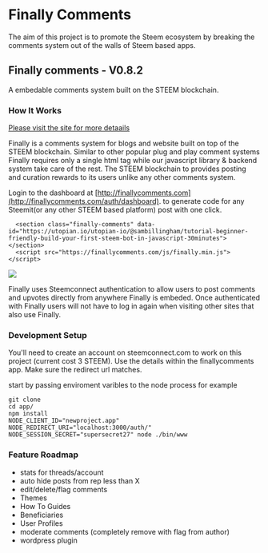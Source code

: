 
# Finally Comments

The aim of this project is to promote the Steem ecosystem by breaking the comments system out of the walls of Steem based apps.

## Finally comments - V0.8.2
A embedable comments system built on the STEEM blockchain.

### How It Works
[Please visit the site for more detaails](http://finallycomments.com)

Finally is a comments system for blogs and website built on top of the STEEM blockchain. Similar to other popular plug and play comment systems Finally requires only a single html tag while our javascript library & backend system take care of the rest. The STEEM blockchain to provides posting and curation rewards to its users unlike any other comments system.

Login to the dashboard at [http://finallycomments.com](http://finallycomments.com/auth/dashboard). to generate code for any Steemit(or any other STEEM based platform) post with one click.
```
  <section class="finally-comments" data-id="https://utopian.io/utopian-io/@sambillingham/tutorial-beginner-friendly-build-your-first-steem-bot-in-javascript-30minutes"></section>
  <script src="https://finallycomments.com/js/finally.min.js"></script>

```
![](http://i66.tinypic.com/5ozia8.jpg)

Finally uses Steemconnect authentication to allow users to post comments and upvotes directly from anywhere Finally is embeded. Once authenticated with Finally users will not have to log in again when visiting other sites that also use Finally.

### Development Setup
You'll need to create an account on steemconnect.com to work on this project (current cost 3 STEEM). Use the details within the finallycomments app. Make sure the redirect url matches.

start by passing enviroment varibles to the node process for example
```
git clone
cd app/
npm install
NODE_CLIENT_ID="newproject.app" NODE_REDIRECT_URI="localhost:3000/auth/" NODE_SESSION_SECRET="supersecret27" node ./bin/www
```

### Feature Roadmap
- stats for threads/account
- auto hide posts from rep less than X
- edit/delete/flag comments
- Themes
- How To Guides
- Beneficiaries
- User Profiles
- moderate comments (completely remove with flag from author)
- wordpress plugin
